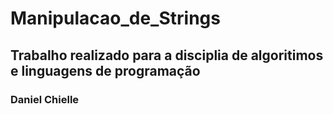 # Manipulacao_de_Strings
## Trabalho realizado para a disciplia de algoritimos e linguagens de programação
### Daniel Chielle
